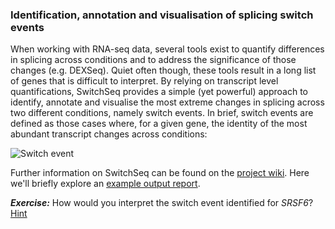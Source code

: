### Identification, annotation and visualisation of splicing switch events
When working with RNA-seq data, several tools exist to quantify differences in splicing across conditions and to address the significance of those changes (e.g. DEXSeq). Quiet often though, these tools result in a long list of genes that is difficult to interpret. By relying on transcript level quantifications, SwitchSeq provides a simple (yet powerful) approach to identify, annotate and visualise the most extreme changes in splicing across two different conditions, namely switch events. In brief, switch events are defined as those cases where, for a given gene, the identity of the most abundant transcript changes across conditions:

![Switch event](../img/switch.png)



Further information on SwitchSeq can be found on the [project wiki](https://github.com/mgonzalezporta/SwitchSeq/wiki). Here we'll briefly explore an [example output report](http://www.ebi.ac.uk/~mar/tools/switchseq/github_wiki/html_test1/).

***Exercise:*** How would you interpret the switch event identified for *SRSF6*?
[Hint](https://github.com/mgonzalezporta/switchseq/wiki/Tutorial#an-example-interpretation-of-a-switch-event)

